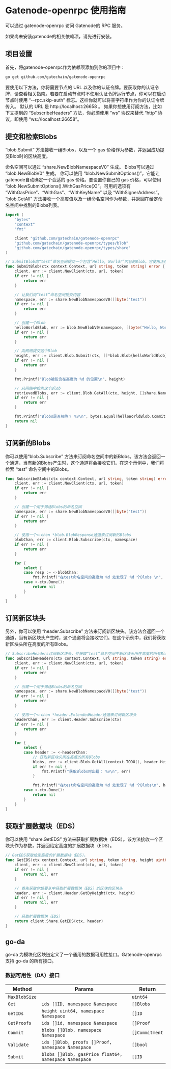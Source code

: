 # Gatenode-openrpc 使用指南
可以通过 gatenode-openrpc 访问 Gatenode的 RPC 服务。

如果尚未安装gatenode的相关依赖项，请先进行安装。

## 项目设置
首先，将gatenode-openrpc作为依赖项添加到你的项目中：

```bash
go get github.com/gatechain/gatenode-openrpc
```

要使用以下方法，你将需要节点的 URL 以及你的认证令牌。要获取你的认证令牌，请查看相关指南。若要在启动节点时不使用认证令牌运行节点，你可以在启动节点时使用 “--rpc.skip-auth” 标志。这样你就可以将空字符串作为你的认证令牌传入。
默认的 URL 是 http://localhost:26658 。 如果你想使用订阅方法，比如下文提到的 “SubscribeHeaders” 方法，你必须使用 “ws” 协议来替代 “http” 协议，即使用 “ws://localhost:26658”。

## 提交和检索Blobs
“blob.Submit” 方法接收一组Blobs，以及一个 gas 价格作为参数，并返回成功提交Blob时的区块高度。

命名空间可以通过 “share.NewBlobNamespaceV0” 生成。
Blobs可以通过 “blob.NewBlobV0” 生成。
你可以使用 “blob.NewSubmitOptions()”，它能让gatenode自动确定一个合适的 gas 价格。要设置你自己的 gas 价格，可以使用 “blob.NewSubmitOptions().WithGasPrice(X)”。可用的选项有 “WithGasPrice”、“WithGas”、“WithKeyName” 以及 “WithSignerAddress”。
“blob.GetAll” 方法接收一个高度值以及一组命名空间作为参数，并返回在给定命名空间中找到的Blobs列表。

```go
import (
    "bytes"
    "context"
    "fmt"

    client "github.com/gatechain/gatenode-openrpc"
    "github.com/gatechain/gatenode-openrpc/types/blob"
    "github.com/gatechain/gatenode-openrpc/types/share"
)

// SubmitBlob向“test”命名空间提交一个包含“Hello, World!”内容的Blob。它使用正在运行的节点上的默认签名者。
func SubmitBlob(ctx context.Context, url string, token string) error {
    client, err := client.NewClient(ctx, url, token)
    if err != nil {
        return err
    }

    // 让我们向“test”命名空间提交内容
    namespace, err := share.NewBlobNamespaceV0([]byte("test"))
    if err != nil {
        return err
    }

    // 创建一个Blob
    helloWorldBlob, err := blob.NewBlobV0(namespace, []byte("Hello, World!"))
    if err != nil {
        return err
    }

    // 向网络提交这个Blob
    height, err := client.Blob.Submit(ctx, []*blob.Blob{helloWorldBlob}, blob.NewSubmitOptions())
    if err != nil {
        return err
    }

    fmt.Printf("Blob被包含在高度为 %d 的位置\n", height)

    // 从网络中检索这个Blob
    retrievedBlobs, err := client.Blob.GetAll(ctx, height, []share.Namespace{namespace})
    if err != nil {
        return err
    }

    fmt.Printf("Blobs是否相等？ %v\n", bytes.Equal(helloWorldBlob.Commitment, retrievedBlobs[0].Commitment))
    return nil
}
```

## 订阅新的Blobs
你可以使用“blob.Subscribe” 方法来订阅命名空间中的新Blobs。该方法会返回一个通道，当有新的Blobs产生时，这个通道将会接收它们。在这个示例中，我们将检索 “test” 命名空间中的Blobs。

```go
func SubscribeBlobs(ctx context.Context, url string, token string) error {
    client, err := client.NewClient(ctx, url, token)
    if err != nil {
        return err
    }

    // 创建一个用于筛选Blobs的命名空间
    namespace, err := share.NewBlobNamespaceV0([]byte("test"))
    if err != nil {
        return err
    }

    // 使用一个<-chan *blob.BlobResponse通道来订阅新的Blobs
    blobChan, err := client.Blob.Subscribe(ctx, namespace)
    if err != nil {
        return err
    }

    for {
        select {
        case resp := <-blobChan:
            fmt.Printf("在test命名空间的高度为 %d 处发现了 %d 个Blobs \n", resp.Height, len(resp.Blobs))
        case <-ctx.Done():
            return nil
        }
    }
}
```

## 订阅新区块头
另外，你可以使用 “header.Subscribe” 方法来订阅新区块头。该方法会返回一个通道，当有新区块头产生时，这个通道将会接收它们。在这个示例中，我们将获取新区块头所在高度的所有Blobs。

```go
// SubscribeHeaders订阅新区块头，并获取“test”命名空间中新区块头所在高度的所有Blobs。
func SubscribeHeaders(ctx context.Context, url string, token string) error {
    client, err := client.NewClient(ctx, url, token)
    if err != nil {
        return err
    }

    // 创建一个用于筛选Blobs的命名空间
    namespace, err := share.NewBlobNamespaceV0([]byte("test"))
    if err != nil {
        return err
    }

    // 使用一个<-chan *header.ExtendedHeader通道来订阅新区块头
    headerChan, err := client.Header.Subscribe(ctx)
    if err != nil {
        return err
    }

    for {
        select {
        case header := <-headerChan:
            // 获取新区块头所在高度的所有Blobs
            blobs, err := client.Blob.GetAll(context.TODO(), header.Height(), []share.Namespace{namespace})
            if err != nil {
                fmt.Printf("获取Blobs时出错： %v\n", err)
            }

            fmt.Printf("在test命名空间的高度为 %d 处发现了 %d 个Blobs\n", header.Height(), len(blobs))
        case <-ctx.Done():
            return nil
        }
    }
}
```


## 获取扩展数据块（EDS）
你可以使用 “share.GetEDS” 方法来获取扩展数据块（EDS）。该方法接收一个区块头作为参数，并返回给定高度的扩展数据块（EDS）。
```go
// GetEDS获取给定高度的扩展数据块（EDS）。
func GetEDS(ctx context.Context, url string, token string, height uint64) (*rsmt2d.ExtendedDataSquare, error) {
    client, err := client.NewClient(ctx, url, token)
    if err != nil {
        return nil, err
    }

    // 首先获取你想要从中获取扩展数据块（EDS）的区块的区块头
    header, err := client.Header.GetByHeight(ctx, height)
    if err != nil {
        return nil, err
    }

    // 获取扩展数据块（EDS）
    return client.Share.GetEDS(ctx, header)
}
```


## go-da
go-da 为模块化区块链定义了一个通用的数据可用性接口。Gatenode-openrpc支持 go-da 的所有接口。

### 数据可用性（DA）接口

| Method        | Params                                                   | Return          |
| ------------- | -------------------------------------------------------- | --------------- |
| `MaxBlobSize` |                                                          | `uint64`        |
| `Get`         | `ids []ID, namespace Namespace`                          | `[]Blobs`       |
| `GetIDs`      | `height uint64, namespace Namespace`                     | `[]ID`          |
| `GetProofs`   | `ids []id, namespace Namespace`                          | `[]Proof`       |
| `Commit`      | `blobs []Blob, namespace Namespace`                      | `[]Commitment`  |
| `Validate`    | `ids []Blob, proofs []Proof, namespace Namespace`        | `[]bool`        |
| `Submit`      | `blobs []Blob, gasPrice float64, namespace Namespace`    | `[]ID`          |
